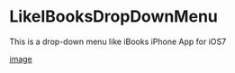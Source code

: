 LikeIBooksDropDownMenu
======================

This is a drop-down menu like iBooks iPhone App for iOS7

[image](preview.gif)
